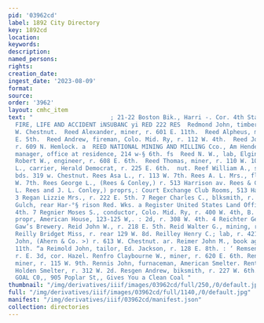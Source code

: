 ```yaml
---
pid: '03962cd'
label: 1892 City Directory
key: 1892cd
location: 
keywords: 
description: 
named_persons: 
rights: 
creation_date: 
ingest_date: '2023-08-09'
format: 
source: 
order: '3962'
layout: cmhc_item
text: "                      ; 21-22 Boston Bik., Harri -. Cor. 4th Sta Milner & Hurd,
  FIRE, LIFE AND ACCIDENT iNSUBANC yi RED 222 RES  Redmond John, timberman, r. 707
  W. Chestnut.  Reed Alexander, miner, r. 601 E. 11th.  Reed Alpheus, miner, r. 301
  E. 5th.  Reed Andrew, fireman, Colo. Mid. Ry, r. 112 W. 4th.  Reed John H., miner,
  r. 609 N. Hemlock. a  REED NATIONAL MINING AND MILLING Cco., Am Henderson, genl.
  manager, office at residence, 214 w-§ 6th. fs  Reed N. W., lab, Elgin Smelter.  Reed
  Robert W., engineer, r. 608 E. 6th.  Reed Thomas, miner, r. 110 W. 10th.  Reed W.
  L., carrier, Herald Democrat, r. 225 E. 6th.  nut. Reef William A., stenographer,
  bds. 319 w. Chestnut. Rees Asa L., r. 113 W. 7th. Rees A. L. Mrs., florist, 113
  W. 7th. Rees George L., (Rees & Conley,) r. 513 Harrison av. Rees & Conley, (G.
  L. Rees and J. L. Conley,) proprs,: Court Exchange Club Rooms, 513 Harrison av.
  3 Regan Lizzie Mrs., r. 222 E. 5th. 7 Reger Charles C., blksmith, r. California
  Gulch, rear Har-°§ rison Red. Wks. a Register United States Land Office, 106 W.
  4th. 7 Regnier Moses S., conductor, Colo. Mid. Ry, r. 400 W. 4th, B. REICHLE ALBERT,
  propr, American House, 123-125 W,. : 2d, r. 308 W. 4th. 4 Reichter George, driver,
  Gaw’s Brewery. Reid John W., r. 218 E. 5th. Reid Walter G., mining, r. 218 E. 5th.
  Reilly Bridget Miss, r. rear 129 W. 8d. Reilley Henry C.; lab, r. 421 W. 2d. Reilly
  John, (Ahern & Co. >) r. 613 W. Chestnut. ar. Reimer John M., book agt, r. 112 W.
  11th. “a Reimold John, tailor, Ed. Jackson, r. 128 E. 8th. : ‘ Remsen John A., miner,
  r. E. 3d, cor. Hazel. Renfro Claybourne W., miner, r. 620 E. 6th. Renfrew James,
  miner, r. 115 W. 9th. Rennis John, furnaceman, American Smelter. Renta August, blksmith,
  Holden Smelter, r. 312 W. 2d. Resgen Andrew, biksmith, r. 227 W. 6th.  LEADVILLE
  GOAL C0,, 905 Poplar St,, Gives You a Clean Coal "
thumbnail: "/img/derivatives/iiif/images/03962cd/full/250,/0/default.jpg"
full: "/img/derivatives/iiif/images/03962cd/full/1140,/0/default.jpg"
manifest: "/img/derivatives/iiif/03962cd/manifest.json"
collection: directories
---
```


